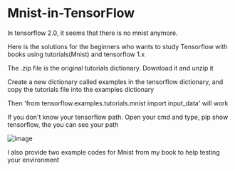 # Mnist-in-TensorFlow
In tensorflow 2.0, it seems that there is no mnist anymore.

Here is the solutions for the beginners who wants to study Tensorflow with books using tutorials(Mnist) and tensorflow 1.x

The .zip file is the original tutorials dictionary. Download it and unzip it

Create a new dictionary called examples in the tensorflow dictionary, and copy the tutorials file into the examples dictionary

Then 'from tensorflow.examples.tutorials.mnist import input_data' will work

If you don't know your tensorflow path. Open your cmd and type, pip show tensorflow, the  you can see your path

![image](https://user-images.githubusercontent.com/84928349/187093835-721ceed8-5caf-4799-811c-790ab144c2cd.png)

I also provide two example codes for Mnist from my book to help testing your environment
